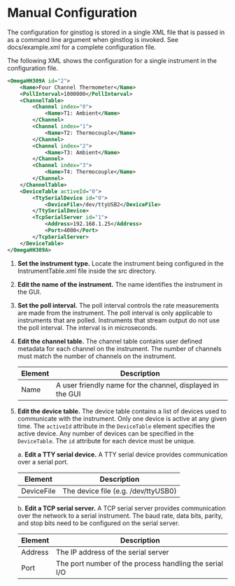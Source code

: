 # Manual Configuration

The configuration for ginstlog is stored in a single XML file that is passed in
as a command line argument when ginstlog is invoked. See docs/example.xml for
a complete configuration file.

The following XML shows the configuration for a single  instrument in the
configuration file.

   ```xml
   <OmegaHH309A id="2">
       <Name>Four Channel Thermometer</Name>
       <PollInterval>1000000</PollInterval>
       <ChannelTable>
           <Channel index="0">
               <Name>T1: Ambient</Name>
           </Channel>
           <Channel index="1">
               <Name>T2: Thermocouple</Name>
           </Channel>
           <Channel index="2">
               <Name>T3: Ambient</Name>
           </Channel>
           <Channel index="3">
               <Name>T4: Thermocouple</Name>
           </Channel>
       </ChannelTable>
       <DeviceTable activeId="0">
           <TtySerialDevice id="0">
               <DeviceFile>/dev/ttyUSB2</DeviceFile>
           </TtySerialDevice>
           <TcpSerialServer id="1">
               <Address>192.168.1.25</Address>
               <Port>4000</Port>
           </TcpSerialServer>
       </DeviceTable>
   </OmegaHH309A>
   ```

1. __Set the instrument type.__ Locate the instrument being configured in the
InstrumentTable.xml file inside the src directory.

1. __Edit the name of the instrument.__ The name identifies the instrument in
the GUI.

1. __Set the poll interval.__ The poll interval controls the rate measurements
are made from the instrument. The poll interval is only applicable to
instruments that are polled. Instruments that stream output do not use the
poll interval. The interval is in microseconds.

1. __Edit the channel table.__ The channel table contains user defined metadata
for each channel on the instrument. The number of channels must match the
number of channels on the instrument.

   | Element | Description |
   | --- | --- |
   | Name | A user friendly name for the channel, displayed in the GUI |

1. __Edit the device table.__ The device table contains a list of devices used
to communicate with the instrument. Only one device is active at any given
time. The `activeId` attribute in the `DeviceTable` element specifies the
active device. Any number of devices can be specified in the `DeviceTable`. The
`id` attribute for each device must be unique.

    a. __Edit a TTY serial device.__ A TTY serial device provides communication
    over a serial port.

      | Element | Description |
      | --- | --- |
      | DeviceFile | The device file (e.g. /dev/ttyUSB0) |

    b. __Edit a TCP serial server.__ A TCP serial server provides communication
    over the network to a serial instrument. The baud rate, data bits, parity,
    and stop bits need to be configured on the serial server.

      | Element | Description |
      | --- | --- |
      | Address | The IP address of the serial server |
      | Port | The port number of the process handling the serial I/O |
